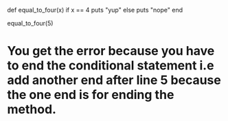 def equal_to_four(x)
  if x == 4
    puts "yup"
  else
    puts "nope"
end

equal_to_four(5)

# You get the error because you have to end the conditional statement i.e add another end after line 5 because the one end is for ending the method.